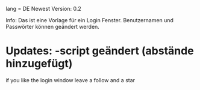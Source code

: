 lang = DE
Newest Version: 0.2

Info:
Das ist eine Vorlage für ein Login Fenster. Benutzernamen und Passwörter können geändert werden.  
# Updates: -script geändert (abstände hinzugefügt)


if you like the login window leave a follow and a star
